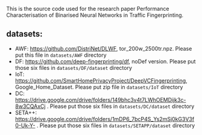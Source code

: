 This is the source code used for the research paper Performance Characterisation of Binarised Neural Networks in
Traffic Fingerprinting.

## datasets:
* AWF: https://github.com/DistriNet/DLWF, tor_200w_2500tr.npz. Please put this file in `datasets/AWF` directory
* DF: https://github.com/deep-fingerprinting/df, noDef version. Please put those six files in `datasets/DF/dataset` directory
* IoT: https://github.com/SmartHomePrivacyProject/DeepVCFingerprinting, Google_Home_Dataset. Please put zip file in `datasets/IoT` directory
* DC: https://drive.google.com/drive/folders/149bhc3v4t7LWhOEMDijk3c-8w3CQAxCj . Please put those six files in `datasets/DC/dataset` directory
* SETA++: https://drive.google.com/drive/folders/1mDP6_7bcP4S_Ys2mSj0kG3V3f0-Uk-Y- . Please put those six files in `datasets/SETAPP/dataset` directory
